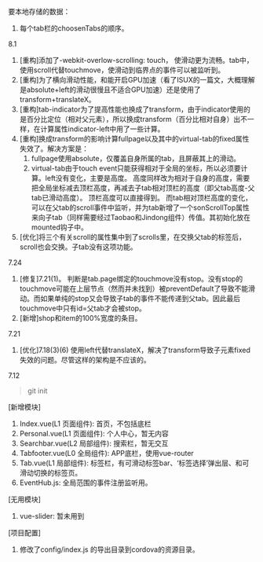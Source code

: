 要本地存储的数据：
1. 每个tab栏的choosenTabs的顺序。

8.1

1. [重构]添加了-webkit-overlow-scrolling: touch， 使滑动更为流畅。tab中，使用scroll代替touchmove，使滑动到临界点的事件可以被监听到。
2. [重构]为了横向滑动性能，和能开启GPU加速（看了ISUX的一篇文，大概理解是absolute+left的滑动很慢且不适合GPU加速）还是使用了transform+translateX。
3. [重构]tab-indicator为了提高性能也换成了transform，由于indicator使用的是百分比定位（相对父元素），所以换成transform（百分比相对自身）出不一样，在计算属性indicator-left中用了一些计算。
4. [重构]换成transform的影响计算fullpage以及其中的virtual-tab的fixed属性失效了。解决方案是：
    1. fullpage使用absolute，仅覆盖自身所属的tab，且屏蔽其上的滑动。
    2. virtual-tab由于touch event只能获得相对于全局的坐标，所以必须要计算。left没有变化，主要是高度。
    高度同样改为相对于自身的高度，需要把全局坐标减去顶栏高度，再减去子tab相对顶栏的高度（即父tab高度-父tab已滑动高度）。
    顶栏高度可以直接得到。
    而tab相对顶栏高度的变化，可以在父tab的scroll事件中监听，并为tab新增了一个sonScrollTop属性来向子tab（同样需要经过Taobao和Jindong组件）传值。其初始化放在mounted钩子中。
5. [优化]将三个有关scroll的属性集中到了scrolls里，在交换父tab的标签后，scroll也会交换。子tab没有这项功能。

7.24

1.  [修复]7.21(1)。
    判断是tab.page绑定的touchmove没有stop。没有stop的touchmove可能在上层节点（然而并未找到）被preventDefault了导致不能滑动。而如果单纯的stop又会导致子tab的事件不能传递到父tab。因此最后touchmove中只有id=父tab才会被stop。
2.  [新增]shop和item的100%宽度的条目。


7.21

1.  [优化]7.18(3)(6)
    使用left代替translateX，解决了transform导致子元素fixed失效的问题。尽管这样的架构是不应该的。


7.12

> git init

[新增模块]

1. Index.vue(L1 页面组件): 首页，不包括底栏
2. Personal.vue(L1 页面组件): 个人中心，暂无内容
3. Searchbar.vue(L2 局部组件): 搜索栏，暂无交互
4. Tabfooter.vue(L0 全局组件): APP底栏，使用vue-router
5. Tab.vue(L1 局部组件): 标签栏，有可滑动标签bar、‘标签选择’弹出层、和可滑动切换的标签页。
6. EventHub.js: 全局范围的事件注册监听用。

[无用模块]

1. vue-slider: 暂未用到

[项目配置]

1. 修改了config/index.js 的导出目录到cordova的资源目录。